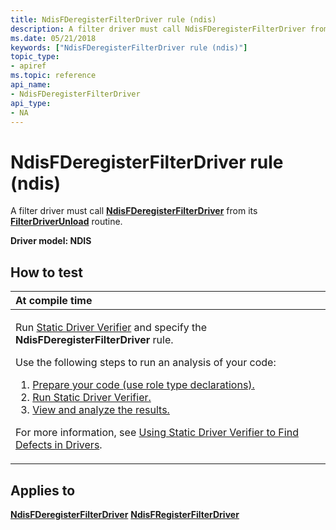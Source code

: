 ```yaml
---
title: NdisFDeregisterFilterDriver rule (ndis)
description: A filter driver must call NdisFDeregisterFilterDriver from its FilterDriverUnload routine.
ms.date: 05/21/2018
keywords: ["NdisFDeregisterFilterDriver rule (ndis)"]
topic_type:
- apiref
ms.topic: reference
api_name:
- NdisFDeregisterFilterDriver
api_type:
- NA
---
```


# NdisFDeregisterFilterDriver rule (ndis)


A filter driver must call [**NdisFDeregisterFilterDriver**](/windows-hardware/drivers/ddi/ndis/nf-ndis-ndisfderegisterfilterdriver) from its [**FilterDriverUnload**](../network/unloading-a-filter-driver.md) routine.

**Driver model: NDIS**

## How to test

<table>
<colgroup>
<col width="100%" />
</colgroup>
<thead>
<tr class="header">
<th align="left">At compile time</th>
</tr>
</thead>
<tbody>
<tr class="odd">
<td align="left"><p>Run <a href="/windows-hardware/drivers/devtest/static-driver-verifier" data-raw-source="[Static Driver Verifier](./static-driver-verifier.md)">Static Driver Verifier</a> and specify the <strong>NdisFDeregisterFilterDriver</strong> rule.</p>
Use the following steps to run an analysis of your code:
<ol>
<li><a href="/windows-hardware/drivers/devtest/using-static-driver-verifier-to-find-defects-in-drivers#preparing-your-source-code" data-raw-source="[Prepare your code (use role type declarations).](./using-static-driver-verifier-to-find-defects-in-drivers.md#preparing-your-source-code)">Prepare your code (use role type declarations).</a></li>
<li><a href="/windows-hardware/drivers/devtest/using-static-driver-verifier-to-find-defects-in-drivers#running-static-driver-verifier" data-raw-source="[Run Static Driver Verifier.](./using-static-driver-verifier-to-find-defects-in-drivers.md#running-static-driver-verifier)">Run Static Driver Verifier.</a></li>
<li><a href="/windows-hardware/drivers/devtest/using-static-driver-verifier-to-find-defects-in-drivers#viewing-and-analyzing-the-results" data-raw-source="[View and analyze the results.](./using-static-driver-verifier-to-find-defects-in-drivers.md#viewing-and-analyzing-the-results)">View and analyze the results.</a></li>
</ol>
<p>For more information, see <a href="/windows-hardware/drivers/devtest/using-static-driver-verifier-to-find-defects-in-drivers" data-raw-source="[Using Static Driver Verifier to Find Defects in Drivers](./using-static-driver-verifier-to-find-defects-in-drivers.md)">Using Static Driver Verifier to Find Defects in Drivers</a>.</p></td>
</tr>
</tbody>
</table>

## Applies to

[**NdisFDeregisterFilterDriver**](/windows-hardware/drivers/ddi/ndis/nf-ndis-ndisfderegisterfilterdriver)
[**NdisFRegisterFilterDriver**](/windows-hardware/drivers/ddi/ndis/nf-ndis-ndisfregisterfilterdriver)
